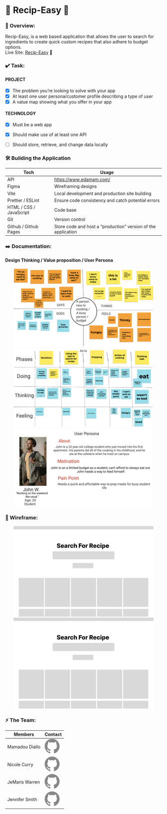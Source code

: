 #  🍲 Recip-Easy 🥘
### 🔎 Overview: 
Recip-Easy, is a web based application that allows the user to search for ingredients to create quick custom recipes that also adhere to budget options.
<br> Live Site: [Recip-Easy](https://jennifersmith007.github.io/Search_Recipes/) 🚀  

### ✔️ Task:

#### PROJECT
- [x] The problem you’re looking to solve with your app
- [x] At least one user persona/customer profile describing a type of user
- [x] A value map showing what you offer in your app

#### TECHNOLOGY 

- [x] Must be a web app
- [x] Should make use of at least one API
- [ ] Should store, retrieve, and change data locally


### 🛠 Building the Application 


| Tech   | Usage |
| ----------- | ----------- |
|  API  | https://www.edamam.com/ |
|  Figma  | Wireframing designs |
|  Vite     | Local development and production site building      |
|  Prettier / ESLint   |  Ensure code consistency and catch potential errors      |
|  HTML / CSS / JavaScript   | Code base     |
|  Git  |  Version control      |
|  Github / Github Pages  | Store code and host a “production” version of the application |

### ✒️  Documentation: 
#### Design Thinking / Value proposition / User Persona
<div align="center"> 
  <img src="https://github.com/JenniferSmith007/Search_Recipes/blob/main/images/designthink.png" width="450" alt="Design thinking">


 <img src="https://github.com/JenniferSmith007/Search_Recipes/blob/main/images/valueprop.png" width="450" alt="Vaue prop">

  
 <img src="https://github.com/JenniferSmith007/Search_Recipes/blob/main/images/userpersona.png" width="450" alt="user persona">
</div>

###  📐 Wireframe:
<div align="center"> 
  <img src="https://github.com/JenniferSmith007/Search_Recipes/blob/main/images/capstoneexample.svg" width="450" alt="recipe wireframe">
  <img src="https://github.com/JenniferSmith007/Search_Recipes/blob/main/images/capstoneexample.svg" width="450" alt="recipe wireframe">
</div>


### ⚡️ The Team: 


| Members  | Contact |
| ----------- | ----------- |
|  Mamadou Diallo | [![Github](https://github.com/JenniferSmith007/Search_Recipes/blob/main/images/Github.svg)](https://github.com/madalp) |
|  Nicole Curry | [![Github](https://github.com/JenniferSmith007/Search_Recipes/blob/main/images/Github.svg)](https://github.com/kelly1na) |
|  JeMaris Warren | [![Github](https://github.com/JenniferSmith007/Search_Recipes/blob/main/images/Github.svg)](https://github.com/jemarisw) |
|  Jennifer Smith | [![Github](https://github.com/JenniferSmith007/Search_Recipes/blob/main/images/Github.svg)](https://github.com/JenniferSmith007) |









